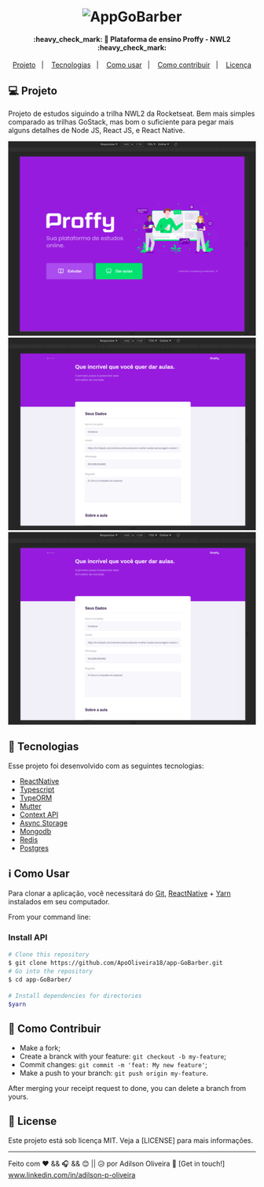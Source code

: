 <h1 align="center">
    <img alt="AppGoBarber" title="#Logo" src="src/assets/lg.png" width="500px" bgcolor="#000000"/>
</h1>

<h4 align="center"> 
	:heavy_check_mark: 🚀 Plataforma de ensino Proffy - NWL2 :heavy_check_mark:
</h4>

<p align="center">
  <a href="#-projecto">Projeto</a>&nbsp;&nbsp;&nbsp;|&nbsp;&nbsp;&nbsp;
  <a href="#rocket-Tecnologias">Tecnologias</a>&nbsp;&nbsp;&nbsp;|&nbsp;&nbsp;&nbsp;
  <a href="#information_source-como-usar">Como usar</a>&nbsp;&nbsp;&nbsp;|&nbsp;&nbsp;&nbsp;
  <a href="#-como-contribuir">Como contribuir</a>&nbsp;&nbsp;&nbsp;|&nbsp;&nbsp;&nbsp;
  <a href="#memo-license">Licença</a>
</p>

## 💻 Projeto

<p>Projeto de estudos siguindo a trilha NWL2 da Rocketseat. Bem mais simples comparado as trilhas GoStack, mas bom o suficiente para pegar mais alguns detalhes de Node JS, React JS, e React Native.  </p>

<p align="center">   
  <img alt="Login-Page" title="Login-Page" src="web/src/assets/int1.png" width="600px" />
   <img alt="Login-Page" title="Login-Page" src="web/src/assets/int2.png" width="600px" />
     <img alt="Login-Page" title="Login-Page" src="web/src/assets/int2.png" width="600px" />
   
 </p>


## :rocket: Tecnologias

Esse projeto foi desenvolvido com as seguintes tecnologias:

- [ReactNative](https://reactnative.dev/) 
- [Typescript](https://www.typescriptlang.org/docs/home.html)
- [TypeORM](https://typeorm.io/#/)
- [Mutter](https://www.npmjs.com/package/multer)
- [Context API](https://reactjs.org/docs/context.html)
- [Async Storage](https://github.com/react-native-community/async-storage)
- [Mongodb](https://docs.mongodb.com/)
- [Redis](https://redis.io/documentation)
- [Postgres](https://www.postgresql.org/docs/)

## :information_source: Como Usar

Para clonar a aplicação, você necessitará do [Git](https://git-scm.com), [ReactNative][reactnative] + [Yarn][yarn] instalados em seu computador.

From your command line:

### Install API
```bash
# Clone this repository
$ git clone https://github.com/ApoOliveira18/app-GoBarber.git
# Go into the repository
$ cd app-GoBarber/

# Install dependencies for directories
$yarn

```

## 🤔 Como Contribuir

- Make a fork;
- Create a branck with your feature: `git checkout -b my-feature`;
- Commit changes: `git commit -m 'feat: My new feature'`;
- Make a push to your branch: `git push origin my-feature`.

After merging your receipt request to done, you can delete a branch from yours.

## :memo: License

Este projeto está sob licença MIT. Veja a [LICENSE] para mais informações.

---

Feito com ♥ && 🎧 && 😊 || 😥 
 por Adilson Oliveira :wave: [Get in touch!] www.linkedin.com/in/adilson-p-oliveira

[nodejs]: https://nodejs.org/
[yarn]: https://yarnpkg.com/
[vc]: https://code.visualstudio.com/
[vceditconfig]: https://marketplace.visualstudio.com/items?itemName=EditorConfig.EditorConfig
[vceslint]: https://marketplace.visualstudio.com/items?itemName=dbaeumer.vscode-eslint
[prettier]: https://marketplace.visualstudio.com/items?itemName=esbenp.prettier-vscode
[reactnative]: https://reactnative.dev/
[typescript]: https://www.typescriptlang.org/docs/home.html





